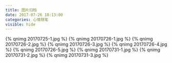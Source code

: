```yaml
---
title: 图片归档
date: 2017-07-26 18:13:00
categories: 心情随笔
visible: hide
---
```

{% qnimg 20170725-1.jpg %}
{% qnimg 20170726-1.jpg %}
{% qnimg 20170726-2.jpg %}
{% qnimg 20170726-3.jpg %}
{% qnimg 20170726-4.jpg %}
{% qnimg 20170726-5.jpg %}
{% qnimg 20170731-1.jpg %}
{% qnimg 20170731-2.jpg %}
{% qnimg 20170731-3.jpg %}

